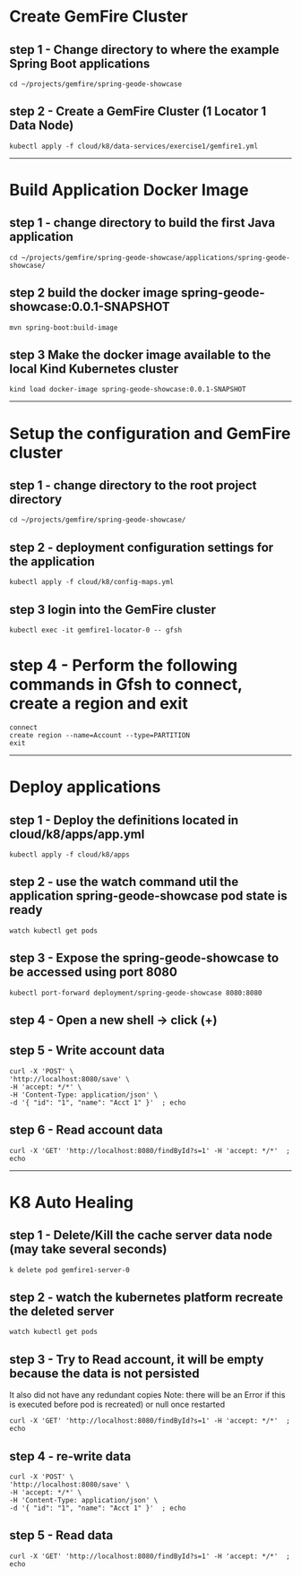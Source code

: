 
# Create GemFire Cluster

## step 1 - Change directory to where the example Spring Boot applications

```shell
cd ~/projects/gemfire/spring-geode-showcase
```

## step 2 - Create a GemFire Cluster (1 Locator 1 Data Node)

```shell
kubectl apply -f cloud/k8/data-services/exercise1/gemfire1.yml
```

--------------------------
# Build Application Docker Image

## step 1 - change directory to build the first Java application 

```shell
cd ~/projects/gemfire/spring-geode-showcase/applications/spring-geode-showcase/
```

## step 2 build the docker image spring-geode-showcase:0.0.1-SNAPSHOT

```shell
mvn spring-boot:build-image
```

## step 3 Make the docker image available to the local Kind Kubernetes cluster

```shell
kind load docker-image spring-geode-showcase:0.0.1-SNAPSHOT
```

--------------------------
# Setup the configuration and GemFire cluster 

## step 1 - change directory to the root project directory

```shell
cd ~/projects/gemfire/spring-geode-showcase/
```

## step 2 - deployment configuration settings for the application

```shell
kubectl apply -f cloud/k8/config-maps.yml
```

## step 3 login into the GemFire cluster

```shell
kubectl exec -it gemfire1-locator-0 -- gfsh
```

# step 4 - Perform the following commands in Gfsh to connect, create a region and exit

```shell
connect
create region --name=Account --type=PARTITION
exit
```

--------------------------
# Deploy applications

## step 1 - Deploy the definitions located in cloud/k8/apps/app.yml

```shell
kubectl apply -f cloud/k8/apps
```

## step 2 - use the watch command util the application spring-geode-showcase pod state is ready 

```shell
watch kubectl get pods
```

## step 3 - Expose the spring-geode-showcase to be accessed using port 8080

```shell
kubectl port-forward deployment/spring-geode-showcase 8080:8080
```

## step 4 - Open a new shell -> click (+)

## step 5 - Write account data

```shell
curl -X 'POST' \
'http://localhost:8080/save' \
-H 'accept: */*' \
-H 'Content-Type: application/json' \
-d '{ "id": "1", "name": "Acct 1" }'  ; echo

```

## step 6 - Read account data

```shell
curl -X 'GET' 'http://localhost:8080/findById?s=1' -H 'accept: */*'  ; echo
```


--------------------------
# K8 Auto Healing

## step 1 - Delete/Kill the cache server data node (may take several seconds)

```shell
k delete pod gemfire1-server-0
```

## step 2 - watch the kubernetes platform recreate the deleted server

```shell
watch kubectl get pods
```


## step 3 - Try to Read account, it will be empty because the data is not persisted 

It also did not have any redundant copies
Note: there will be an Error if this is executed before pod is recreated) or null once restarted

```shell
curl -X 'GET' 'http://localhost:8080/findById?s=1' -H 'accept: */*'  ; echo
```

## step 4 -  re-write data

```shell
curl -X 'POST' \
'http://localhost:8080/save' \
-H 'accept: */*' \
-H 'Content-Type: application/json' \
-d '{ "id": "1", "name": "Acct 1" }'  ; echo
```

## step 5 -  Read data

```shell
curl -X 'GET' 'http://localhost:8080/findById?s=1' -H 'accept: */*'  ; echo
```

